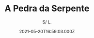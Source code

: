 ---
id: '16d21383-9e6d-4aaa-91e0-97bce71eed53'
type: 'movie' # Filme, Série, Anime
title: "A Pedra da Serpente"
synopsis: ["Após ter perdido um bebê nos últimos meses de gestação, Joana tira férias em Peruíbe, uma pequena cidade litorânea conhecida por aparições de discos voadores. Depois de uma noite de sexo com um desconhecido, ela atropela e mata um homem. Joana inicia uma estranha relação com Maria, esposa do homem que atropelou, e se vê envolvida em uma trama sobre uma abdução alienígena.",
]
originalTitle: "A Pedra da Serpente"
date: '2021-05-20T16:59:03.000Z'
update: '2021-05-20T16:59:03.000Z'
releaseDate: '2019-02-14T03:00:00.000Z'
imdb:
  rating: '6.1' # 8.5
  id: '' # tt0470752
duration: '1h 18 Min'
trailer:
  urls: [
    '3RfGoamTr1o',
  ]
tags: ['1080p']
genre: ['Drama', 'Fantasia', 'Suspense'] #
quality: 'WEB-DL' # BluRay, WEB-DL, HDTV, WEB-DL4K, WEB-DLe
format: 'MP4' # MKV, MP4, TS
audio: 'Português' # Dublado, Legendado, Dual Audio, Dub & Leg
subtitle: 'S/ L.' # Português, inglês,
size: '1.9 GB' # 4.8 GB
audioQuality: 10
videoQuality: 10
directors: []
#  - name: 'Lana Wachowski'
#    image: ''
#  - name: 'Lilly Wachowski'
#    image: ''
cast: []
#  - name: 'Keanu Reeves'
#    image: ''
#    characterName: 'Neo'
writers: []
#  - name: ''
#    image: ''
maturityRating:
  age: '' # L , 10, 12, 14, 16, 18
  topics: [''] # Violence, Illegal drugs, Inappropriate Language, Legal Drugs, Sexual Content, Extreme Violence
###########################################
download:
  
  - url: 'magnet:?xt=urn:btih:2365fc584f33dfe76e8d1575a9326b9e4d1572c3&dn=A_Pedra_da_Serpente.2021.1080p.WEB-DL.COMANDO.TO&tr=udp%3a%2f%2fpublic.popcorn-tracker.org%3a6969%2fannounce&tr=udp%3a%2f%2ftracker.internetwarriors.net%3a1337%2fannounce&tr=udp%3a%2f%2ftracker.opentrackr.org%3a1337%2fannounce&tr=udp%3a%2f%2fexodus.desync.com%3a6969%2fannounce&tr=udp%3a%2f%2fretracker.lanta-net.ru%3a2710%2fannounce&tr=udp%3a%2f%2fopen.stealth.si%3a80%2fannounce&tr=udp%3a%2f%2fwww.torrent.eu.org%3a451%2fannounce&tr=udp%3a%2f%2fopentracker.i2p.rocks%3a6969%2fannounce&tr=http%3a%2f%2ftracker.opentrackr.org%3a1337%2fannounce&tr=udp%3a%2f%2f3rt.tace.ru%3a60889%2fannounce'
    resolution: '1080p' # 720p, 1080p, 4K,
    audio: 'Dual Áudio' # Dublado, Legendado, Dual Audio
    size: '' # 4.8 GB
    quality: '' # BluRay, WEB-DL
    format: '' # MKV
images:
  cover: '/assets/movies/a-pedra-da-serpente.jpg'
  background: '/assets/movies/'
---